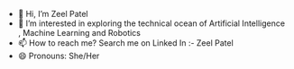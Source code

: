 - 👋 Hi, I’m Zeel Patel
- 👀 I’m interested in exploring the technical ocean of Artificial Intelligence , Machine Learning and Robotics 
- 📫 How to reach me? Search me on Linked In :- Zeel Patel 
- 😄 Pronouns: She/Her

<!---
ZEEL2701/ZEEL2701 is a ✨ special ✨ repository because its `README.md` (this file) appears on your GitHub profile.
You can click the Preview link to take a look at your changes.
--->

